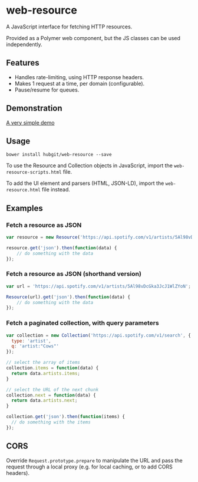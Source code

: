 # web-resource

A JavaScript interface for fetching HTTP resources.

Provided as a Polymer web component, but the JS classes can be used independently.

## Features

* Handles rate-limiting, using HTTP response headers.
* Makes 1 request at a time, per domain (configurable).
* Pause/resume for queues.

## Demonstration

[A very simple demo](http://git.macropus.org/web-resource/demo.html)

## Usage

`bower install hubgit/web-resource --save`

To use the Resource and Collection objects in JavaScript, import the `web-resource-scripts.html` file.

To add the UI element and parsers (HTML, JSON-LD), import the `web-resource.html` file instead.

## Examples

### Fetch a resource as JSON

```javascript
var resource = new Resource('https://api.spotify.com/v1/artists/5Al98vDcGka3JcJ1WlZYoN');

resource.get('json').then(function(data) {
    // do something with the data
});
```

### Fetch a resource as JSON (shorthand version)
```javascript
var url = 'https://api.spotify.com/v1/artists/5Al98vDcGka3JcJ1WlZYoN';

Resource(url).get('json').then(function(data) {
    // do something with the data
});
```

### Fetch a paginated collection, with query parameters
```javascript
var collection = new Collection('https://api.spotify.com/v1/search', {
  type: 'artist',
  q: 'artist:"Cows"'
});

// select the array of items
collection.items = function(data) {
  return data.artists.items;
}

// select the URL of the next chunk
collection.next = function(data) {
  return data.artists.next;
}

collection.get('json').then(function(items) {
  // do something with the items
});
```

## CORS

Override `Request.prototype.prepare` to manipulate the URL and pass the request through a local proxy (e.g. for local caching, or to add CORS headers).
